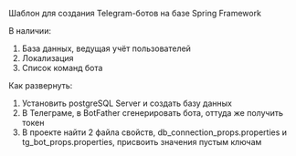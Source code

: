 Шаблон для создания Telegram-ботов на базе Spring Framework

В наличии:
1. База данных, ведущая учёт пользователей
2. Локализация
3. Список команд бота

Как развернуть:
1. Установить postgreSQL Server и создать базу данных
2. В Телеграме, в BotFather сгенерировать бота, оттуда же получить токен
3. В проекте найти 2 файла свойств, db_connection_props.properties и tg_bot_props.properties, присвоить значения пустым ключам
